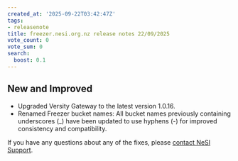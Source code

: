 ```yaml
---
created_at: '2025-09-22T03:42:47Z'
tags:
- releasenote
title: freezer.nesi.org.nz release notes 22/09/2025
vote_count: 0
vote_sum: 0
search:
  boost: 0.1
---
```


## New and Improved

- Upgraded Versity Gateway to the latest version 1.0.16.  
- Renamed Freezer bucket names: All bucket names previously containing underscores (_) have been updated to use hyphens (-) for improved consistency and compatibility.
  
If you have any questions about any of the fixes,
please [contact NeSI Support](mailto:support@nesi.org.nz "mailto:support@nesi.org.nz").
